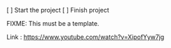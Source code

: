 [ ] Start the project
[ ] Finish project

FIXME: This must be a template.

Link : https://www.youtube.com/watch?v=XipofYyw7jg
